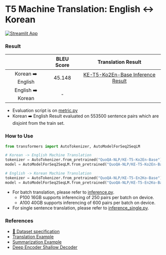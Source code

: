 # T5 Machine Translation: English ↔️ Korean

[![Streamlit App](https://static.streamlit.io/badges/streamlit_badge_black_white.svg)](https://huggingface.co/spaces/QuoQA-NLP/QuoQaGo)

### Result

|                   | BLEU Score |                                                Translation Result                                                |
| :---------------: | :--------: | :--------------------------------------------------------------------------------------------------------------: |
| Korean ➡️ English |   45.148   | [KE-T5-Ko2En-Base Inference Result](https://huggingface.co/datasets/QuoQA-NLP/KE-T5-Ko2En-Base-Inference-Result) |
| English ➡️ Korean |     -      |                                                                                                                  |

- Evaluation script is on [metric.py](./metric.py)
- Korean ➡️ English Result evaluated on 553500 sentence pairs which are disjoint from the train set.

### How to Use

```python
from transformers import AutoTokenizer, AutoModelForSeq2SeqLM

# Korean -> English Machine Translation
tokenizer = AutoTokenizer.from_pretrained("QuoQA-NLP/KE-T5-Ko2En-Base")
model = AutoModelForSeq2SeqLM.from_pretrained("QuoQA-NLP/KE-T5-Ko2En-Base")

# English -> Korean Machine Translation
tokenizer = AutoTokenizer.from_pretrained("QuoQA-NLP/KE-T5-En2Ko-Base")
model = AutoModelForSeq2SeqLM.from_pretrained("QuoQA-NLP/KE-T5-En2Ko-Base")
```

- For batch translation, please refer to [inference.py](./inference.py).
  - P100 16GB supports inferencing of 250 pairs per batch on device.
  - A100 40GB supports inferencing of 600 pairs per batch on device.
- For single sentence translation, please refer to [inference_single.py](./inference_single.py).

### References

- [🔗 Dataset specification](https://github.com/snoop2head/Deep-Encoder-Shallow-Decoder#dataset)
- [Translation Example](https://github.com/huggingface/notebooks/blob/main/examples/translation.ipynb)
- [Summarization Example](https://github.com/huggingface/notebooks/blob/main/examples/summarization.ipynb)
- [Deep Encoder Shallow Decoder](https://github.com/snoop2head/Deep-Encoder-Shallow-Decoder/blob/main/trainer.py)
